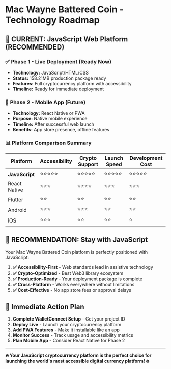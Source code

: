 # Mac Wayne Battered Coin - Technology Roadmap

## 🎯 CURRENT: JavaScript Web Platform (RECOMMENDED)

### ✅ **Phase 1 - Live Deployment (Ready Now)**
- **Technology:** JavaScript/HTML/CSS
- **Status:** 158.21MB production package ready
- **Features:** Full cryptocurrency platform with accessibility
- **Timeline:** Ready for immediate deployment

### 🚀 **Phase 2 - Mobile App (Future)**
- **Technology:** React Native or PWA
- **Purpose:** Native mobile experience
- **Timeline:** After successful web launch
- **Benefits:** App store presence, offline features

### 📊 **Platform Comparison Summary**

| Platform | Accessibility | Crypto Support | Launch Speed | Development Cost |
|----------|--------------|----------------|--------------|------------------|
| **JavaScript** | ⭐⭐⭐⭐⭐ | ⭐⭐⭐⭐⭐ | ⭐⭐⭐⭐⭐ | ⭐⭐⭐⭐⭐ |
| React Native | ⭐⭐⭐ | ⭐⭐⭐⭐ | ⭐⭐⭐ | ⭐⭐⭐ |
| Flutter | ⭐⭐ | ⭐⭐ | ⭐⭐ | ⭐⭐ |
| Android | ⭐⭐⭐ | ⭐⭐⭐ | ⭐⭐ | ⭐⭐ |
| iOS | ⭐⭐⭐ | ⭐⭐ | ⭐⭐ | ⭐ |

## 🎊 **RECOMMENDATION: Stay with JavaScript**

Your Mac Wayne Battered Coin platform is perfectly positioned with JavaScript:

1. **✅ Accessibility-First** - Web standards lead in assistive technology
2. **✅ Crypto-Optimized** - Best Web3 library ecosystem
3. **✅ Production-Ready** - Your deployment package is complete
4. **✅ Cross-Platform** - Works everywhere without limitations
5. **✅ Cost-Effective** - No app store fees or approval delays

## 🚀 **Immediate Action Plan**

1. **Complete WalletConnect Setup** - Get your project ID
2. **Deploy Live** - Launch your cryptocurrency platform
3. **Add PWA Features** - Make it installable like an app
4. **Monitor Success** - Track usage and accessibility metrics
5. **Plan Mobile App** - Consider React Native for Phase 2

---

**🔥 Your JavaScript cryptocurrency platform is the perfect choice for launching the world's most accessible digital currency platform! 🔥**
